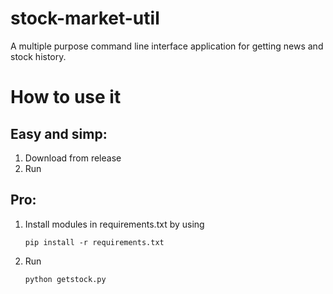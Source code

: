 # stock-market-util
A multiple purpose command line interface application for getting news and stock history.

# How to use it

## Easy and simp:
1. Download from release
2. Run

## Pro:
1. Install modules in requirements.txt by using
   ````
   pip install -r requirements.txt
   ````

2. Run
   ````
   python getstock.py
   ````
